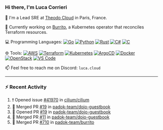### Hi there, I'm Luca Corrieri

👋 I'm a Lead SRE at [Theodo Cloud](https://cloud.theodo.com/) in Paris, France.

🌯 Currently working on [Burrito](https://github.com/padok-team/burrito), a Kubernetes operator that reconciles Terraform resources.

💻 Programming Languages:
[![Go](https://img.shields.io/badge/Go-007d9c?style=flat-square&logo=go&logoColor=white)](#)
[![Python](https://img.shields.io/badge/Python-3b78a7.svg?style=flat-square&logo=python&logoColor=white)](#)
[![Rust](https://img.shields.io/badge/Rust-c14566?style=flat-square&logo=rust&logoColor=white)](#)
[![C#](https://img.shields.io/badge/C%23-1e9e25.svg?style=flat-square&logo=c%20sharp&logoColor=white)](#)
[![C](https://img.shields.io/badge/C-2570ae.svg?style=flat-square&logo=c&logoColor=white)](#)

⚙️ Tools:
[![AWS](https://img.shields.io/badge/AWS-232F3E?style=flat-square&logo=amazonaws&logoColor=white)](#)
[![Terraform](https://img.shields.io/badge/Terraform-7B42BC?style=flat-square&logo=terraform&logoColor=white)](#)
[![Kubernetes](https://img.shields.io/badge/Kubernetes-326CE5?style=flat-square&logo=kubernetes&logoColor=white)](#)
[![ArgoCD](https://img.shields.io/badge/ArgoCD-009485?style=flat-square&logo=argo&logoColor=white)](#)
[![Docker](https://img.shields.io/badge/Docker-2496ED?style=flat-square&logo=docker&logoColor=white)](#)
[![OpenStack](https://img.shields.io/badge/OpenStack-ED1944?style=flat-square&logo=openstack&logoColor=white)](#)
[![VS Code](https://img.shields.io/badge/VS%20Code-007ACC?style=flat-square&logo=visualstudiocode&logoColor=white)](#)

📫 Feel free to reach me on Discord: `luca.cloud`

---

### :zap: Recent Activity

<!--START_SECTION:activity-->
1. ❗ Opened issue [#41970](https://github.com/cilium/cilium/issues/41970) in [cilium/cilium](https://github.com/cilium/cilium)
2. 🎉 Merged PR [#19](https://github.com/padok-team/dojo-guestbook/pull/19) in [padok-team/dojo-guestbook](https://github.com/padok-team/dojo-guestbook)
3. 💪 Opened PR [#19](https://github.com/padok-team/dojo-guestbook/pull/19) in [padok-team/dojo-guestbook](https://github.com/padok-team/dojo-guestbook)
4. 🎉 Merged PR [#11](https://github.com/padok-team/dojo-guestbook/pull/11) in [padok-team/dojo-guestbook](https://github.com/padok-team/dojo-guestbook)
5. 🎉 Merged PR [#710](https://github.com/padok-team/burrito/pull/710) in [padok-team/burrito](https://github.com/padok-team/burrito)
<!--END_SECTION:activity-->
